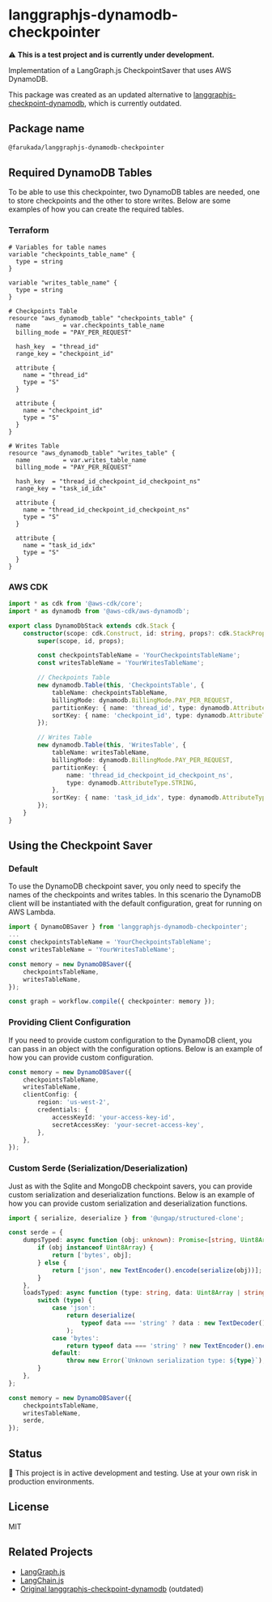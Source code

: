 # langgraphjs-dynamodb-checkpointer

⚠️ **This is a test project and is currently under development.**

Implementation of a LangGraph.js CheckpointSaver that uses AWS DynamoDB.

This package was created as an updated alternative to [langgraphjs-checkpoint-dynamodb](https://github.com/researchwiseai/langgraphjs-checkpoint-dynamodb), which is currently outdated.

## Package name

```bash
@farukada/langgraphjs-dynamodb-checkpointer
```

## Required DynamoDB Tables

To be able to use this checkpointer, two DynamoDB tables are needed, one to store
checkpoints and the other to store writes. Below are some examples of how you
can create the required tables.

### Terraform

```hcl
# Variables for table names
variable "checkpoints_table_name" {
  type = string
}

variable "writes_table_name" {
  type = string
}

# Checkpoints Table
resource "aws_dynamodb_table" "checkpoints_table" {
  name         = var.checkpoints_table_name
  billing_mode = "PAY_PER_REQUEST"

  hash_key  = "thread_id"
  range_key = "checkpoint_id"

  attribute {
    name = "thread_id"
    type = "S"
  }

  attribute {
    name = "checkpoint_id"
    type = "S"
  }
}

# Writes Table
resource "aws_dynamodb_table" "writes_table" {
  name         = var.writes_table_name
  billing_mode = "PAY_PER_REQUEST"

  hash_key  = "thread_id_checkpoint_id_checkpoint_ns"
  range_key = "task_id_idx"

  attribute {
    name = "thread_id_checkpoint_id_checkpoint_ns"
    type = "S"
  }

  attribute {
    name = "task_id_idx"
    type = "S"
  }
}
```

### AWS CDK

```typescript
import * as cdk from '@aws-cdk/core';
import * as dynamodb from '@aws-cdk/aws-dynamodb';

export class DynamoDbStack extends cdk.Stack {
    constructor(scope: cdk.Construct, id: string, props?: cdk.StackProps) {
        super(scope, id, props);

        const checkpointsTableName = 'YourCheckpointsTableName';
        const writesTableName = 'YourWritesTableName';

        // Checkpoints Table
        new dynamodb.Table(this, 'CheckpointsTable', {
            tableName: checkpointsTableName,
            billingMode: dynamodb.BillingMode.PAY_PER_REQUEST,
            partitionKey: { name: 'thread_id', type: dynamodb.AttributeType.STRING },
            sortKey: { name: 'checkpoint_id', type: dynamodb.AttributeType.STRING },
        });

        // Writes Table
        new dynamodb.Table(this, 'WritesTable', {
            tableName: writesTableName,
            billingMode: dynamodb.BillingMode.PAY_PER_REQUEST,
            partitionKey: {
                name: 'thread_id_checkpoint_id_checkpoint_ns',
                type: dynamodb.AttributeType.STRING,
            },
            sortKey: { name: 'task_id_idx', type: dynamodb.AttributeType.STRING },
        });
    }
}
```

## Using the Checkpoint Saver

### Default

To use the DynamoDB checkpoint saver, you only need to specify the names of
the checkpoints and writes tables. In this scenario the DynamoDB client will
be instantiated with the default configuration, great for running on AWS Lambda.

```typescript
import { DynamoDBSaver } from 'langgraphjs-dynamodb-checkpointer';
...
const checkpointsTableName = 'YourCheckpointsTableName';
const writesTableName = 'YourWritesTableName';

const memory = new DynamoDBSaver({
    checkpointsTableName,
    writesTableName,
});

const graph = workflow.compile({ checkpointer: memory });
```

### Providing Client Configuration

If you need to provide custom configuration to the DynamoDB client, you can
pass in an object with the configuration options. Below is an example of how
you can provide custom configuration.

```typescript
const memory = new DynamoDBSaver({
    checkpointsTableName,
    writesTableName,
    clientConfig: {
        region: 'us-west-2',
        credentials: {
            accessKeyId: 'your-access-key-id',
            secretAccessKey: 'your-secret-access-key',
        },
    },
});
```

### Custom Serde (Serialization/Deserialization)

Just as with the Sqlite and MongoDB checkpoint savers, you can provide custom
serialization and deserialization functions. Below is an example of how you can
provide custom serialization and deserialization functions.

```typescript
import { serialize, deserialize } from '@ungap/structured-clone';

const serde = {
    dumpsTyped: async function (obj: unknown): Promise<[string, Uint8Array]> {
        if (obj instanceof Uint8Array) {
            return ['bytes', obj];
        } else {
            return ['json', new TextEncoder().encode(serialize(obj))];
        }
    },
    loadsTyped: async function (type: string, data: Uint8Array | string): Promise<unknown> {
        switch (type) {
            case 'json':
                return deserialize(
                    typeof data === 'string' ? data : new TextDecoder().decode(data)
                );
            case 'bytes':
                return typeof data === 'string' ? new TextEncoder().encode(data) : data;
            default:
                throw new Error(`Unknown serialization type: ${type}`);
        }
    },
};

const memory = new DynamoDBSaver({
    checkpointsTableName,
    writesTableName,
    serde,
});
```

## Status

🚧 This project is in active development and testing. Use at your own risk in production environments.

## License

MIT

## Related Projects

- [LangGraph.js](https://github.com/langchain-ai/langgraphjs)
- [LangChain.js](https://github.com/langchain-ai/langchainjs)
- [Original langgraphjs-checkpoint-dynamodb](https://github.com/researchwiseai/langgraphjs-checkpoint-dynamodb) (outdated)
